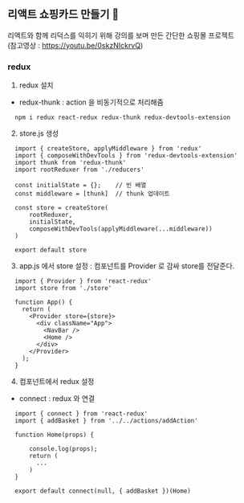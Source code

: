 ## 리액트 쇼핑카드 만들기 🛒

리액트와 함께 리덕스를 익히기 위해 강의를 보며 만든 간단한 쇼핑몰 프로젝트  
(참고영상 : <https://youtu.be/0skzNIckrvQ>)  


### redux  


1. redux 설치
  * redux-thunk : action 을 비동기적으로 처리해줌
```
  npm i redux react-redux redux-thunk redux-devtools-extension
```  


2. store.js 생성
```
  import { createStore, applyMiddleware } from 'redux'
  import { composeWithDevTools } from 'redux-devtools-extension'
  import thunk from 'redux-thunk'
  import rootReduxer from './reducers'

  const initialState = {};    // 빈 배열
  const middleware = [thunk]  // thunk 업데이트

  const store = createStore(
      rootReduxer,
      initialState,
      composeWithDevTools(applyMiddleware(...middleware))
  )

  export default store
```


3. app.js 에서 store 설정
  : 컴포넌트를 Provider 로 감싸 store를 전달준다.
```
  import { Provider } from 'react-redux'
  import store from './store'

  function App() {
    return (
      <Provider store={store}>
        <div className="App">
          <NavBar />
          <Home />
        </div>
      </Provider>
    );
  }
```


4. 컴포넌트에서 redux 설정
  * connect : redux 와 연결
```
  import { connect } from 'react-redux'
  import { addBasket } from '../../actions/addAction'

  function Home(props) {

      console.log(props);
      return (
        ...
      )
  }

  export default connect(null, { addBasket })(Home)
```
